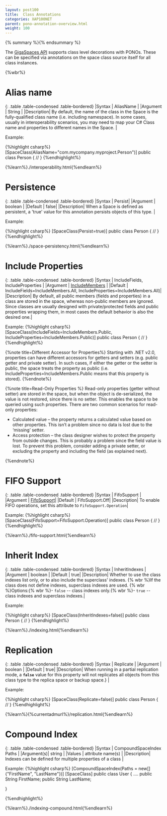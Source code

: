 ```yaml
---
layout: post100
title:  Class Annotations
categories: XAP100NET
parent: pono-annotation-overview.html
weight: 100
---
```


{% summary %}{% endsummary %}



The [GigaSpaces API](./the-gigaspace-interface-overview.html) supports class level decorations with PONOs. These can be specified via annotations on the space class source itself  for all class instances.


{%wbr%}

# Alias name

{: .table   .table-condensed  .table-bordered}
|Syntax     | AliasName |
|Argument   | String          |
|Description| By default, the name of the class in the Space is the fully-qualified class name (i.e. including namespace). In some cases, usually in interoperability scenarios, you may need to map your C# Class name and properties to different names in the Space.  |

Example:

{%highlight csharp%}
[SpaceClass(AliasName="com.mycompany.myproject.Person")]
public class Person {
//
}
{%endhighlight%}

{%learn%}./interoperability.html{%endlearn%}

# Persistence

{: .table   .table-condensed  .table-bordered}
|Syntax     | Persist|
|Argument   | boolean          |
|Default    | false|
|Description| When a Space is defined as persistent, a 'true' value for this annotation persists objects of this type. |

Example:

{%highlight csharp%}
[SpaceClass(Persist=true)]
public class Person {
//
}
{%endhighlight%}

{%learn%}./space-persistency.html{%endlearn%}


# Include Properties

{: .table   .table-condensed  .table-bordered}
|Syntax     | IncludeFields, IncludeProperties |
|Argument   | [IncludeMembers](http://www.gigaspaces.com/docs/dotnetdocs{%currentversion%}/html/T_GigaSpaces_Core_Metadata_IncludeMembers.htm)      |
|Default    | IncludeFields=IncludeMembers.All, IncludeProperties=IncludeMembers.All)|
|Description|  By default, all public members (fields and properties) in a class are stored in the space, whereas non-public members are ignored. Since classes are usually designed with private/protected fields and public properties wrapping them, in most cases the default behavior is also the desired one.|

Example:
{%highlight csharp%}
[SpaceClass(IncludeFields=IncludeMembers.Public, IncludeProperties=IncludeMembers.Public)]
public class Person {
  //
}
{%endhighlight%}

{%note title=Different Accessor for Properties%}
Starting with .NET v2.0, properties can have different accessors for getters and setters (e.g. public getter and private setter). In such cases, if either the getter or the setter is public, the space treats the property as public (i.e. IncludeProperties=IncludeMembers.Public means that this property is stored).
{%endnote%}

{%note title=Read-Only Properties %}
Read-only properties (getter without setter) are stored in the space, but when the object is de-serialized, the value is not restored, since there is no setter. This enables the space to be queried using such properties. There are two common scenarios for read-only properties:

- Calculated value – the property returns a calculated value based on other properties. This isn’t a problem since no data is lost due to the ‘missing’ setter.
- Access protection – the class designer wishes to protect the property from outside changes. This is probably a problem since the field value is lost. To prevent this problem, consider adding a private setter, or excluding the property and including the field (as explained next).

{%endnote%}

# FIFO Support

{: .table   .table-condensed  .table-bordered}
|Syntax     | FifoSupport |
|Argument   | [FifoSupport](http://www.gigaspaces.com/docs/dotnetdocs{%currentversion%}/html/T_GigaSpaces_Core_Metadata_FifoSupport.htm)|
|Default    | FifoSupport.Off|
|Description| To enable FIFO operations, set this attribute to `FifoSupport.Operation`|


Example:
{%highlight csharp%}
[SpaceClass(FifoSupport=FifoSupport.Operation)]
public class Person {
  //
}
{%endhighlight%}

{%learn%}./fifo-support.html{%endlearn%}


# Inherit Index

{: .table   .table-condensed  .table-bordered}
|Syntax     | InheritIndexes |
|Argument   | boolean          |
|Default    | true|
|Description| Whether to use the class indexes list only, or to also include the superclass' indexes. {% wbr %}If the class does not define indexes, superclass indexes are used. {% wbr %}Options:{% wbr %}- `false` -- class indexes only.{% wbr %}- `true` -- class indexes and superclass indexes.|

Example:

{%highlight csharp%}
[SpaceClass(InheritIndexes=false)]
public class Person {
  //
}
{%endhighlight%}

{%learn%}./indexing.html{%endlearn%}


# Replication

{: .table   .table-condensed  .table-bordered}
|Syntax     | Replicate |
|Argument   | boolean          |
|Default    | true|
|Description| When running in a partial replication mode, a **`false`** value for this property will not replicates all objects from this class type to the replica space or backup space.} |

Example:

{%highlight csharp%}
[SpaceClass(Replicate=false)]
public class Person {
  //
}
{%endhighlight%}



{%learn%}{%currentadmurl%}/replication.html{%endlearn%}


# Compound Index

{: .table   .table-condensed  .table-bordered}
|Syntax     | CompoundSpaceIndex Paths  |
|Argument(s)| string          |
|Values     | attribute name(s)   |
|Description| Indexes can be defined for multiple properties of a class  |


Example:
{%highlight csharp%}
[CompoundSpaceIndex(Paths = new[] {"FirstName", "LastName"})]
[SpaceClass]
public class User {
     ....
     public String FirstName;
     public String LastName;

}

{%endhighlight%}

{%learn%}./indexing-compound.html{%endlearn%}

